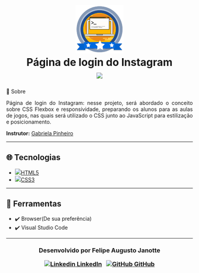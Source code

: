 <h1 align="center">
    <img src="./igm/course-badge.png" width="130px"></img></br>
    Página de login do Instagram<br>
      <img src="https://img.shields.io/badge/made%20by-Digital%20Innovation%20One-green">		</img>
</h1




## 💬 Sobre 

<p align="justify">Página de login do Instagram: nesse projeto, será abordado o conceito sobre CSS Flexbox e responsividade, preparando os alunos para as aulas de jogos, nas quais será utilizado o CSS junto ao JavaScript para estilização e posicionamento.</p>

**Instrutor:** [Gabriela Pinheiro](https://github.com/SpruceGabriela)

---

## :globe_with_meridians: Tecnologias 

- [<img src="https://devicon.dev/devicon.git/icons/html5/html5-original.svg" height="20">HTML5](https://developer.mozilla.org/pt-BR/docs/Web/HTML)
- [<img src="https://devicon.dev/devicon.git/icons/css3/css3-original.svg" height="20">CSS3](https://developer.mozilla.org/pt-BR/docs/Web/CSS)

---

## :hammer: Ferramentas

- :heavy_check_mark: Browser(De sua preferência)
- :heavy_check_mark: Visual Studio Code

---

<h3 align="center">


  Desenvolvido por Felipe Augusto Janotte
  <br/>

  <a align="center">

   [![Linkedin](https://i.stack.imgur.com/gVE0j.png) LinkedIn](https://linkedin.com/in/felipe-augusto-janotte-662626195/)
&nbsp;
  [![GitHub](https://i.stack.imgur.com/tskMh.png) GitHub](https://github.com/FelipeJanotte)
  </a>
</h3>